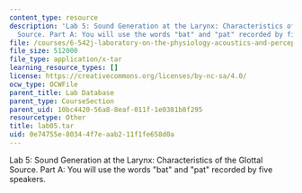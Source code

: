 ```yaml
---
content_type: resource
description: 'Lab 5: Sound Generation at the Larynx: Characteristics of the Glottal
  Source. Part A: You will use the words "bat" and "pat" recorded by five speakers.'
file: /courses/6-542j-laboratory-on-the-physiology-acoustics-and-perception-of-speech-fall-2005/0e74755e80344f7eaab211f1fe658d0a_lab05.tar
file_size: 512000
file_type: application/x-tar
learning_resource_types: []
license: https://creativecommons.org/licenses/by-nc-sa/4.0/
ocw_type: OCWFile
parent_title: Lab Database
parent_type: CourseSection
parent_uid: 10bc4420-56a8-8eaf-011f-1e0381b8f295
resourcetype: Other
title: lab05.tar
uid: 0e74755e-8034-4f7e-aab2-11f1fe658d0a
---
```

Lab 5: Sound Generation at the Larynx: Characteristics of the Glottal Source. Part A: You will use the words "bat" and "pat" recorded by five speakers.